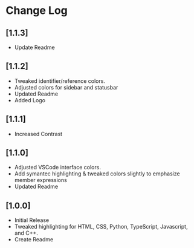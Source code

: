 # Change Log


## [1.1.3]
- Update Readme

## [1.1.2]
- Tweaked identifier/reference colors. 
- Adjusted colors for sidebar and statusbar
- Updated Readme
- Added Logo

## [1.1.1]
- Increased Contrast

## [1.1.0]
- Adjusted VSCode interface colors. 
- Add symantec highlighting & tweaked colors slightly
 to emphasize member expressions
- Updated Readme

## [1.0.0]
- Initial Release
- Tweaked highlighting for HTML, CSS, Python, TypeScript, Javascript, and C++. 
- Create Readme







